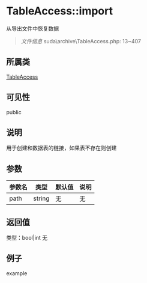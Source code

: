 # TableAccess::import
从导出文件中恢复数据
> *文件信息* suda\archive\TableAccess.php: 13~407
## 所属类 

[TableAccess](../TableAccess.md)

## 可见性

  public  
## 说明

用于创建和数据表的链接，如果表不存在则创建

## 参数

 
| 参数名 | 类型 | 默认值 | 说明 |
|--------|-----|-------|-------|
 | path |  string | 无 | 无 |
## 返回值
 
类型：bool|int
无
## 例子

example